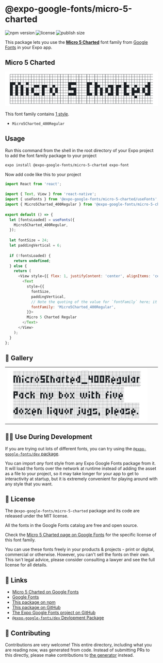 # @expo-google-fonts/micro-5-charted

![npm version](https://flat.badgen.net/npm/v/@expo-google-fonts/micro-5-charted)
![license](https://flat.badgen.net/github/license/expo/google-fonts)
![publish size](https://flat.badgen.net/packagephobia/install/@expo-google-fonts/micro-5-charted)

This package lets you use the [**Micro 5 Charted**](https://fonts.google.com/specimen/Micro+5+Charted) font family from [Google Fonts](https://fonts.google.com/) in your Expo app.

## Micro 5 Charted

![Micro 5 Charted](./font-family.png)

This font family contains [1 style](#-gallery).

- `Micro5Charted_400Regular`

## Usage

Run this command from the shell in the root directory of your Expo project to add the font family package to your project
```sh
expo install @expo-google-fonts/micro-5-charted expo-font
```

Now add code like this to your project
```js
import React from 'react';

import { Text, View } from 'react-native';
import { useFonts } from '@expo-google-fonts/micro-5-charted/useFonts';
import { Micro5Charted_400Regular } from '@expo-google-fonts/micro-5-charted/400Regular';

export default () => {
  let [fontsLoaded] = useFonts({
    Micro5Charted_400Regular,
  });

  let fontSize = 24;
  let paddingVertical = 6;

  if (!fontsLoaded) {
    return undefined;
  } else {
    return (
      <View style={{ flex: 1, justifyContent: 'center', alignItems: 'center' }}>
        <Text
          style={{
            fontSize,
            paddingVertical,
            // Note the quoting of the value for `fontFamily` here; it expects a string!
            fontFamily: 'Micro5Charted_400Regular',
          }}>
          Micro 5 Charted Regular
        </Text>
      </View>
    );
  }
};

```

## 🔡 Gallery


||||
|-|-|-|
|![Micro5Charted_400Regular](./Micro5Charted_400Regular.ttf.png)||||


## 👩‍💻 Use During Development

If you are trying out lots of different fonts, you can try using the [`@expo-google-fonts/dev` package](https://github.com/expo/google-fonts/tree/master/font-packages/dev#readme).

You can import *any* font style from any Expo Google Fonts package from it. It will load the fonts
over the network at runtime instead of adding the asset as a file to your project, so it may take longer
for your app to get to interactivity at startup, but it is extremely convenient
for playing around with any style that you want.

## 📖 License

The `@expo-google-fonts/micro-5-charted` package and its code are released under the MIT license.

All the fonts in the Google Fonts catalog are free and open source.

Check the [Micro 5 Charted page on Google Fonts](https://fonts.google.com/specimen/Micro+5+Charted) for the specific license of this font family.

You can use these fonts freely in your products & projects - print or digital, commercial or otherwise. However, you can't sell the fonts on their own. This isn't legal advice, please consider consulting a lawyer and see the full license for all details.

## 🔗 Links

- [Micro 5 Charted on Google Fonts](https://fonts.google.com/specimen/Micro+5+Charted)
- [Google Fonts](https://fonts.google.com/)
- [This package on npm](https://www.npmjs.com/package/@expo-google-fonts/micro-5-charted)
- [This package on GitHub](https://github.com/expo/google-fonts/tree/master/font-packages/micro-5-charted)
- [The Expo Google Fonts project on GitHub](https://github.com/expo/google-fonts)
- [`@expo-google-fonts/dev` Devlopment Package](https://github.com/expo/google-fonts/tree/master/font-packages/dev)

## 🤝 Contributing

Contributions are very welcome! This entire directory, including what you are reading now, was generated from code. Instead of submitting PRs to this directly, please make contributions to [the generator](https://github.com/expo/google-fonts/tree/master/packages/generator) instead.
